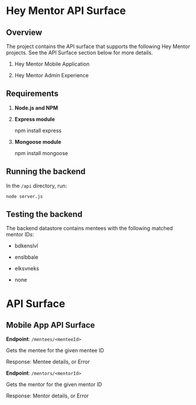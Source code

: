 # Hey Mentor API Surface 

## Overview 

The project contains the API surface that supports the following Hey Mentor projects. See the API Surface section below for more details.  

1. Hey Mentor Mobile Application 

2. Hey Mentor Admin Experience 


## Requirements 

1. __Node.js and NPM__


2. __Express module__

    npm install express

3. __Mongoose module__

    npm install mongoose

## Running the backend 

In the `/api` directory, run:

    node server.js 

## Testing the backend 

The backend datastore contains mentees with the following matched mentor IDs: 

* bdkenslvl

* enslbbale

* elksvneks

* none

# API Surface 

## Mobile App API Surface 

__Endpoint__: `/mentees/<menteeId>`

Gets the mentee for the given mentee ID

Response: Mentee details, or Error    


__Endpoint__: `/mentors/<mentorId>`

Gets the mentor for the given mentor ID 

Response: Mentor details, or Error    
